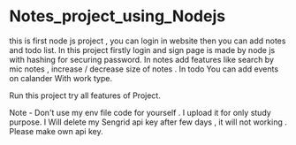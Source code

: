 # Notes_project_using_Nodejs
this is first node js project , you can login in website then you can add notes and todo list. 
In this project firstly login and sign page is made by node js with hashing for securing password.
In notes add features like search by mic notes , increase / decrease size of notes .
In todo You can add events on calander With work type.

Run this project try all features of Project.

Note - Don't use my env file code for yourself . I upload it for only study purpose. I Will delete my Sengrid api key after few days , it will not working . Please make own api key.
